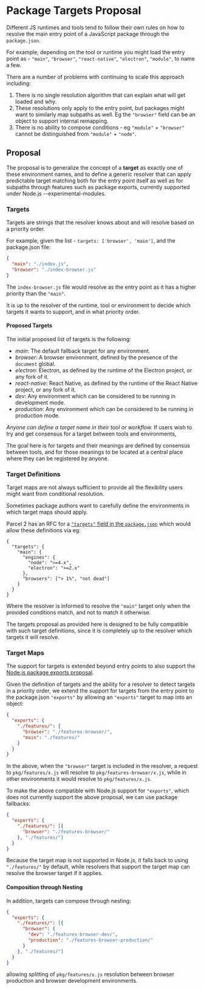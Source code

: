 # Package Targets Proposal

Different JS runtimes and tools tend to follow their own rules on how to resolve the main entry point of a JavaScript package through the `package.json`.

For example, depending on the tool or runtime you might load the entry point as - `"main"`, `"browser"`, `"react-native"`, `"electron"`, `"module"`, to name a few.

There are a number of problems with continuing to scale this approach including:

1. There is no single resolution algorithm that can explain what will get loaded and why.
1. These resolutions only apply to the entry point, but packages might want to similarly map subpaths as well. Eg the `"browser"` field can be an object to support internal remapping.
1. There is no ability to compose conditions - eg `"module"` + `"browser"` cannot be distinguished from `"module"` + `"node"`.

## Proposal

The proposal is to generalize the concept of a **target** as exactly one of these environment names, and to define a generic resolver that can apply predictable target matching
both for the entry point itself as well as for subpaths through features such as package exports, currently supported under Node.js --experimental-modules.

### Targets

Targets are strings that the resolver knows about and will resolve based on a priority order.

For example, given the list - `targets: ['browser', 'main']`, and the package.json file:

```json
{
  "main": "./index.js",
  "browser": "./index-browser.js"
}
```

The `index-browser.js` file would resolve as the entry point as it has a higher priority than the `"main"`.

It is up to the resolver of the runtime, tool or environment to decide which targets it wants to support, and in what priority order.

#### Proposed Targets

The initial proposed list of targets is the following:

* _main_: The default fallback target for any environment.
* _browser_: A browser environment, defined by the presence of the `document` global.
* _electron_: Electron, as defined by the runtime of the Electron project, or any fork of it.
* _react-native_: React Native, as defined by the runtime of the React Native project, or any fork of it.
* _dev_: Any environment which can be considered to be running in development mode.
* _production_: Any environment which can be considered to be running in production mode.

_Anyone can define a target name in their tool or workflow._ If users wish to try and get consensus for a target between tools and environments, 

The goal here is for targets and their meanings are defined by consensus between tools, and for those meanings to be located at a central place where they can be registered by anyone.

### Target Definitions

Target maps are not always sufficient to provide all the flexibility users might want from conditional resolution.

Sometimes package authors want to carefully define the environments in which target maps should apply.

Parcel 2 has an RFC for a [`"targets"` field in the `package.json`](https://github.com/parcel-bundler/parcel/blob/master/PARCEL_2_RFC.md#targets) which would allow these definitions via eg:

```
{
  "targets": {
    "main": {
      "engines": {
        "node": ">=4.x",
        "electron": ">=2.x"
      },
      "browsers": ["> 1%", "not dead"]
    }
  }
}
```

Where the resolver is informed to resolve the `"main"` target only when the provided conditions match, and not to match it otherwise.

The targets proposal as provided here is designed to be fully compatible with such target definitions, since it is completely up to the resolver which targets it will resolve.

### Target Maps

The support for targets is extended beyond entry points to also support the [Node.js package exports proposal](https://nodejs.org/dist/latest-v12.x/docs/api/esm.html#esm_package_exports).

Given the definition of targets and the ability for a resolver to detect targets in a priority order, we extend the support for targets from the entry point to the package.json `"exports"`
by allowing an `"exports"` target to map into an object:

```json
{
  "exports": {
    "./features/": {
      "browser": "./features-browser/",
      "main": "./features/"
    }
  }
}
```

In the above, when the `"browser"` target is included in the resolver, a request to `pkg/features/x.js` will resolve to `pkg/features-browser/x.js`, while
in other environments it would resolve to `pkg/features/x.js`.

To make the above compatible with Node.js support for `"exports"`, which does not currently support the above proposal, we can use package fallbacks:

```json
{
  "exports": {
    "./features/": [{
      "browser": "./features-browser/"
    }, "./features/"]
  }
}
```

Because the target map is not supported in Node.js, it falls back to using `"./features/"` by default, while resolvers that support the target map can resolve the browser target if it applies.

#### Composition through Nesting

In addition, targets can compose through nesting:

```json
{
  "exports": {
    "./features/": [{
      "browser": {
        "dev": "./features-browser-dev/",
        "production": "./features-browser-production/"
      }
    }, "./features/"]
  }
}
```

allowing splitting of `pkg/features/x.js` resolution between browser production and browser development environments.
